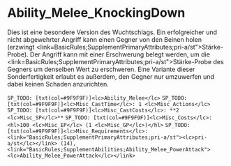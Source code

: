 # Ability_Melee_KnockingDown

Dies ist eine besondere Version des Wuchtschlags. Ein erfolgreicher und nicht abgewehrter Angriff kann einen Gegner von den Beinen holen (erzwingt <link=BasicRules;SupplementPrimaryAttributes;pri-a/st">Stärke</link>-Probe). Der Angriff kann mit einer Erschwerung belegt werden, um die <link=BasicRules;SupplementPrimaryAttributes;pri-a/st">Stärke</link>-Probe des Gegners um denselben Wert zu erschweren. Eine Variante dieser Sonderfertigkeit erlaubt es außerdem, den Gegner nur umzuwerfen und dabei keinen Schaden anzurichten.

`SP_TODO: [txt(col=#9F9F9F)]<lc>Ability_Melee</lc>`
`SP_TODO: [txt(col=#9F9F9F)]<lc>Misc_CastTime</lc>: 1 <lc>Misc_Actions</lc>`
`SP_TODO: [txt(col=#9F9F9F)]<lc>Misc_CastCosts</lc>: **2 <lc>Misc_SP</lc>**`
`SP_TODO: [txt(col=#9F9F9F)]<lc>Misc_Costs</lc>: <hl>100 <lc>Misc_EP</lc> (1 <lc>Misc_GP</lc>)</hl>`
`SP_TODO: [txt(col=#9F9F9F)]<lc>Misc_Requirements</lc>: <link="BasicRules;SupplementPrimaryAttributes;pri-a/st"><lc>pri-a/st</lc></link> (14), <link="BasicRules;SupplementAbilities;Ability_Melee_PowerAttack"><lc>Ability_Melee_PowerAttack</lc></link>`